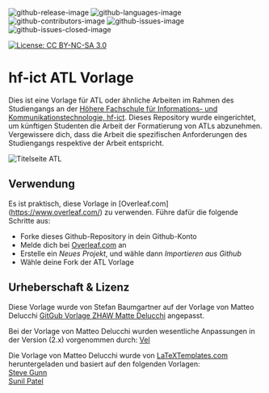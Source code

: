 <!-- badges: start -->
![github-release-image](https://img.shields.io/github/v/release/hfict-fr22/Vorlage-ATL-Latex)
![github-languages-image](https://img.shields.io/github/languages/top/hfict-fr22/Vorlage-ATL-Latex)
![github-contributors-image](https://img.shields.io/github/contributors/hfict-fr22/Vorlage-ATL-Latex)
![github-issues-image](https://img.shields.io/github/issues/hfict-fr22/Vorlage-ATL-Latex)
![github-issues-closed-image](https://img.shields.io/github/issues-closed-raw/hfict-fr22/Vorlage-ATL-Latex)

[![License: CC BY-NC-SA 3.0](https://img.shields.io/badge/License-CC%20BY--NC--SA%203.0-lightgrey.svg)](https://creativecommons.org/licenses/by-nc-sa/3.0/)  
<!-- badges: end -->

# hf-ict ATL Vorlage

Dies ist eine Vorlage für ATL oder ähnliche Arbeiten im Rahmen des Studiengangs an der [Höhere Fachschule für Informations- und Kommunikationstechnologie, hf-ict](https://www.hf-ict.ch/).
Dieses Repository wurde eingerichtet, um künftigen Studenten die Arbeit der Formatierung von ATLs abzunehmen.
Vergewissere dich, dass die Arbeit die spezifischen Anforderungen des Studiengangs respektive der Arbeit entspricht.

![Titelseite ATL](_Doku-Git/Titelblatt.jpg)

## Verwendung

Es ist praktisch, diese Vorlage in [Overleaf.com] (https://www.overleaf.com/) zu verwenden. Führe dafür die folgende Schritte aus:

- Forke dieses Github-Repository in dein Github-Konto
- Melde dich bei [Overleaf.com](https://www.overleaf.com/) an
- Erstelle ein *Neues Projekt*, und wähle dann *Importieren aus Github*
- Wähle deine Fork der ATL Vorlage

## Urheberschaft \& Lizenz

Diese Vorlage wurde von Stefan Baumgartner auf der Vorlage von Matteo Delucchi [GitGub Vorlage ZHAW Matte Delucchi](https://github.com/matteodelucchi/ZHAW_thesis-template)
angepasst.

Bei der Vorlage von Matteo Delucchi wurden wesentliche Anpassungen in der Version (2.x) vorgenommen durch:
[Vel](vel@latextemplates.com)

Die Vorlage von Matteo Delucchi wurde von [LaTeXTemplates.com](http://www.latextemplates.com/template/masters-doctoral-thesis) heruntergeladen
und basiert auf den folgenden Vorlagen:  
[Steve Gunn](http://users.ecs.soton.ac.uk/srg/softwaretools/document/templates/)  
[Sunil Patel](http://www.sunilpatel.co.uk/thesis-template/)
